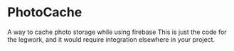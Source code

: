 # PhotoCache
A way to cache photo storage while using firebase
This is just the code for the legwork, and it would require integration elsewhere in your project.
